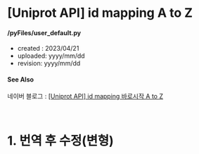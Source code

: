 # __[Uniprot API] id mapping A to Z__

#### /pyFiles/user_default.py
* created : 2023/04/21
* uploaded: yyyy/mm/dd
* revision: yyyy/mm/dd

#### See Also
네이버 블로그 : [[Uniprot API] id mapping 바로시작 A to Z][Ext1]


<br>

# 1. 번역 후 수정(변형)



[Ext1]:https://blog.naver.com/simhc0714/223005741556
